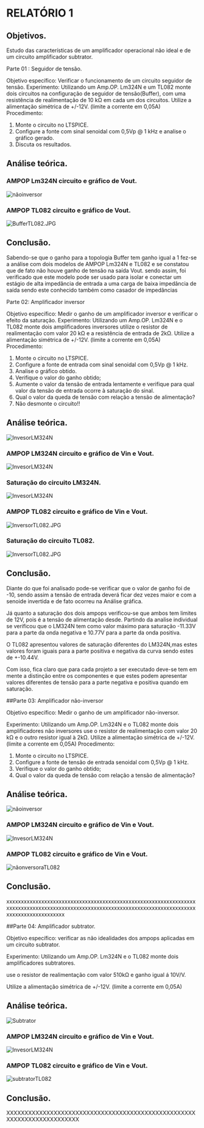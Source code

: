 # RELATÓRIO 1
## Objetivos.

Estudo das características de um amplificador operacional não ideal e de um circuito amplificador subtrator.

Parte 01 : Seguidor de tensão.

Objetivo específico: Verificar o funcionamento de um circuito seguidor de tensão.
Experimento: Utilizando um Amp.OP. Lm324N e um TL082 monte dois circuitos na configuração de seguidor de tensão(Buffer), com uma resistência de realimentação de 10 kΩ em cada um dos circuitos.
Utilize a alimentação simétrica de +/-12V. (limite a corrente em 0,05A)
Procedimento:
1. Monte o circuito no LTSPICE.
2. Configure a fonte com sinal senoidal com 0,5Vp @ 1 kHz e analise o gráfico gerado.
3. Discuta os resultados.

## Análise teórica.

### AMPOP Lm324N circuito e gráfico de Vout.

![nãoinversor](/Imagens/parte1/BufferLM324N.PNG)

### AMPOP TL082 circuito e gráfico de Vout.

![BufferTL082.JPG](/Imagens/parte1/BufferTL082.JPG)

## Conclusão.

Sabendo-se que o ganho para a topologia Buffer tem ganho igual a 1 fez-se a análise com dois modelos de AMPOP Lm324N e TL082 e se constatou que de fato não houve ganho de tensão na saída Vout.
sendo assim, foi verificado que este modelo pode ser usado para isolar e conectar um estágio de alta impedância de entrada a uma carga de baixa impedância de saída sendo este conhecido também como casador de impedâncias





Parte 02: Amplificador inversor

Objetivo específico: Medir o ganho de um amplificador inversor e verificar o efeito da saturação.
Experimento: Utilizando um Amp.OP. Lm324N e o TL082 monte dois amplificadores inversores utilize o resistor de realimentação com valor 20 kΩ e a resistência de entrada de 2kΩ.
Utilize a alimentação simétrica de +/-12V. (limite a corrente em 0,05A)
Procedimento:
1. Monte o circuito no LTSPICE.
2. Configure a fonte de entrada com sinal senoidal com 0,5Vp @ 1 kHz.
3. Analise o gráfico obtido.
4. Verifique o valor do ganho obtido;
5. Aumente o valor da tensão de entrada lentamente e verifique para qual valor da tensão de entrada ocorre à saturação do sinal.
6. Qual o valor da queda de tensão com relação a tensão de alimentação?
7. Não desmonte o circuito!!

## Análise teórica.

![InvesorLM324N](/Imagens/parte1/Inversora.JPG)

### AMPOP LM324N circuito e gráfico de Vin e Vout.

![InvesorLM324N](/Imagens/parte1/InversorLM324N.JPG)

### Saturação do circuito LM324N.

![InvesorLM324N](/Imagens/parte1/saturaçãoinversoraLM324N.JPG)

### AMPOP TL082 circuito e gráfico de Vin e Vout.

![InversorTL082.JPG](/Imagens/parte1/InversorTL082.JPG)

### Saturação do circuito TL082.
![InversorTL082.JPG](/Imagens/parte1/saturaçãoinversoraTL082.JPG)

## Conclusão.
Diante do que foi analisado pode-se verificar que o valor de ganho foi de -10, sendo assim a tensão de entrada deverá ficar dez vezes maior e com a senoide invertida e de fato ocorreu na Análise gráfica.

Já quanto a saturação dos dois ampops verificou-se que ambos tem limites de 12V, pois é a tensão de alimentação desde. Partindo da analise individual se verificou que o LM324N tem como valor máximo para saturação -11.33V para a parte da onda negativa e 10.77V para a parte da onda positiva.

O TL082 apresentou valores de saturação diferentes do LM324N,mas estes valores foram iguais para a parte positiva e negativa da curva sendo estes de +-10.44V.

Com isso, fica claro que para cada projeto a ser executado deve-se tem em mente a distinção entre os componentes e que estes podem apresentar valores diferentes de tensão para a parte negativa e positiva quando em saturação.



##Parte 03: Amplificador não-inversor

Objetivo específico: Medir o ganho de um amplificador não-inversor.

Experimento: Utilizando um Amp.OP. Lm324N e o TL082 monte dois amplificadores não inversores
use o resistor de realimentação com valor 20 kΩ e o outro resistor igual à 2kΩ.
Utilize a alimentação simétrica de +/-12V. (limite a corrente em 0,05A)
Procedimento:

1. Monte o circuito no LTSPICE.
2. Configure a fonte de tensão de entrada senoidal com 0,5Vp @ 1 kHz.
3. Verifique o valor do ganho obtido;
4. Qual o valor da queda de tensão com relação a tensão de alimentação?

## Análise teórica.

![nãoinversor](/Imagens/parte1/nãoinversor.JPG)

### AMPOP LM324N circuito e gráfico de Vin e Vout.

![InvesorLM324N](/Imagens/parte1/nãoinversoraLM324N.JPG)



### AMPOP TL082 circuito e gráfico de Vin e Vout.

![nãonversoraTL082](/Imagens/parte1/nãoinversoraTL082.JPG)


## Conclusão.

xxxxxxxxxxxxxxxxxxxxxxxxxxxxxxxxxxxxxxxxxxxxxxxxxxxxxxxxxxxxxxxxxxxxxxxxxxxxxxxxxxxxxxxxxxxxxxxxxxxxxxxxxxxxxxxxxxxxxxxxxxxxxxxxxxxxxxxxxxxxxxxxxxxxxx



##Parte 04: Amplificador subtrator.

Objetivo específico: verificar as não idealidades dos ampops aplicadas em um circuito subtrator.

Experimento: Utilizando um Amp.OP. Lm324N e o TL082 monte dois amplificadores subtratores.

use o resistor de realimentação com valor 510kΩ e ganho igual á 10V/V.

Utilize a alimentação simétrica de +/-12V. (limite a corrente em 0,05A)


## Análise teórica.

![Subtrator](/Imagens/parte1/subtrator.JPG)

### AMPOP LM324N circuito e gráfico de Vin e Vout.

![InvesorLM324N](/Imagens/parte1/subtratorLM324N.JPG)



### AMPOP TL082 circuito e gráfico de Vin e Vout.

![subtratorTL082](/Imagens/parte1/subtratorTL082.JPG)


## Conclusão.

XXXXXXXXXXXXXXXXXXXXXXXXXXXXXXXXXXXXXXXXXXXXXXXXXXXXXXXXXXXXXXXXXXXXXXXX
